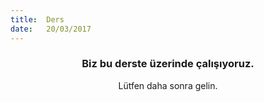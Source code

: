 ```yaml
---
title:  Ders
date:   20/03/2017
---
```


### <center>Biz bu derste üzerinde çalışıyoruz.</center>
<center>Lütfen daha sonra gelin.</center>